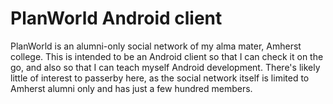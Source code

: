 PlanWorld Android client
=================

PlanWorld is an alumni-only social network of my alma mater, Amherst college.
This is intended to be an Android client so that I can check it on the go, and
also so that I can teach myself Android development.  There's likely little of
interest to passerby here, as the social network itself is limited to Amherst
alumni only and has just a few hundred members.
